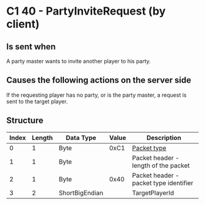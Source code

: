 # C1 40 - PartyInviteRequest (by client)

## Is sent when

A party master wants to invite another player to his party.

## Causes the following actions on the server side

If the requesting player has no party, or is the party master, a request is sent to the target player.

## Structure

| Index | Length | Data Type | Value | Description |
|-------|--------|-----------|-------|-------------|
| 0 | 1 |   Byte   | 0xC1  | [Packet type](PacketTypes.md) |
| 1 | 1 |    Byte   |      | Packet header - length of the packet |
| 2 | 1 |    Byte   | 0x40  | Packet header - packet type identifier |
| 3 | 2 | ShortBigEndian |  | TargetPlayerId |